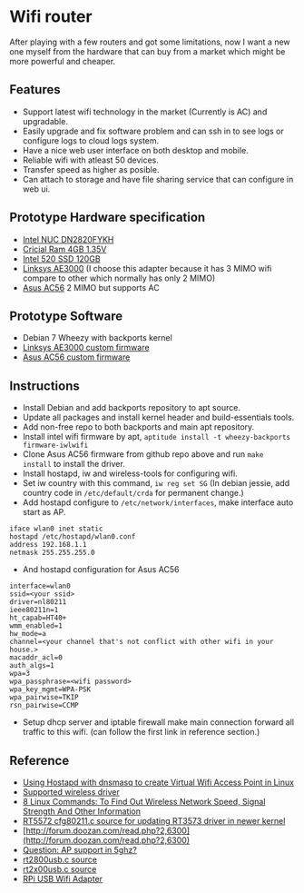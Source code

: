 # Wifi router

After playing with a few routers and got some limitations, now I want a new one myself from the hardware that can
buy from a market which might be more powerful and cheaper. 

## Features

- Support latest wifi technology in the market (Currently is AC) and upgradable.
- Easily upgrade and fix software problem and can ssh in to see logs or configure logs to cloud logs system.
- Have a nice web user interface on both desktop and mobile.
- Reliable wifi with atleast 50 devices.
- Transfer speed as higher as posible.
- Can attach to storage and have file sharing service that can configure in web ui.

## Prototype Hardware specification

- [Intel NUC DN2820FYKH](http://www.amazon.com/gp/product/B00HVKLSVC/ref=oh_aui_detailpage_o00_s00?ie=UTF8&psc=1)
- [Cricial Ram 4GB 1.35V](http://www.amazon.com/gp/product/B005LDLV6S/ref=oh_aui_detailpage_o00_s00?ie=UTF8&psc=1)
- [Intel 520 SSD 120GB](http://www.amazon.com/gp/product/B006VCP7NQ/ref=oh_aui_detailpage_o00_s01?ie=UTF8&psc=1)
- [Linksys AE3000](http://www.amazon.com/Linksys-Dual-Band-Wireless-N-Adapter-AE3000/dp/B007ZLGXA8/ref=sr_1_1?s=electronics&ie=UTF8&qid=1419085435&sr=1-1&keywords=linksys+AE3000) (I choose this adapter because it has 3 MIMO wifi compare to other which normally has only 2 MIMO)
- [Asus AC56](http://www.amazon.com/Asus-USB-AC56-Dual-band-Wireless-AC1200-Adapter/dp/B00FB45USW/ref=sr_1_1?s=electronics&ie=UTF8&qid=1419085558&sr=1-1&keywords=Asus+AC56) 2 MIMO but supports AC

## Prototype Software

- Debian 7 Wheezy with backports kernel
- [Linksys AE3000 custom firmware](https://github.com/RD777/rt3573sta)
- [Asus AC56 custom firmware](https://github.com/abperiasamy/rtl8812AU_8821AU_linux)

## Instructions

- Install Debian and add backports repository to apt source.
- Update all packages and install kernel header and build-essentials tools.
- Add non-free repo to both backports and main apt repository.
- Install intel wifi firmware by apt, `aptitude install -t wheezy-backports firmware-iwlwifi`
- Clone Asus AC56 firmware from github repo above and run `make install` to install the driver.
- Install hostapd, iw and wireless-tools for configuring wifi.
- Set iw country with this command, `iw reg set SG` (In debian jessie, add country code in `/etc/default/crda` for permanent change.)
- Add hostapd configure to `/etc/network/interfaces`, make interface auto start as AP.

```
iface wlan0 inet static
hostapd /etc/hostapd/wlan0.conf
address 192.168.1.1
netmask 255.255.255.0
```

- And hostapd configuration for Asus AC56

```
interface=wlan0
ssid=<your ssid>
driver=nl80211
ieee80211n=1
ht_capab=HT40+
wmm_enabled=1
hw_mode=a
channel=<your channel that's not conflict with other wifi in your house.>
macaddr_acl=0
auth_algs=1
wpa=3
wpa_passphrase=<wifi password>
wpa_key_mgmt=WPA-PSK
wpa_pairwise=TKIP
rsn_pairwise=CCMP
```

- Setup dhcp server and iptable firewall make main connection forward all traffic to this wifi. (can follow the first link in reference section.)

## Reference

- [Using Hostapd with dnsmasq to create Virtual Wifi Access Point in Linux](http://nims11.wordpress.com/2013/05/22/using-hostapd-with-dnsmasq-to-create-virtual-wifi-access-point-in-linux/)
- [Supported wireless driver](http://wireless.kernel.org/en/users/Drivers)
- [8 Linux Commands: To Find Out Wireless Network Speed, Signal Strength And Other Information](http://www.cyberciti.biz/tips/linux-find-out-wireless-network-speed-signal-strength.html)
- [RT5572 cfg80211.c source for updating RT3573 driver in newer kernel](https://github.com/boundarydevices/rt5572/blob/master/os/linux/cfg80211.c)
- [http://forum.doozan.com/read.php?2,6300](http://forum.doozan.com/read.php?2,6300)
- [Question: AP support in 5ghz?](https://github.com/abperiasamy/rtl8812AU_8821AU_linux/issues/10)
- [rt2800usb.c source](http://git.kernel.org/cgit/linux/kernel/git/torvalds/linux.git/tree/drivers/net/wireless/rt2x00/rt2800usb.c)
- [rt2x00usb.c source](http://git.kernel.org/cgit/linux/kernel/git/torvalds/linux.git/tree/drivers/net/wireless/rt2x00/rt2x00usb.c)
- [RPi USB Wifi Adapter](http://elinux.org/RPi_USB_Wi-Fi_Adapters)

